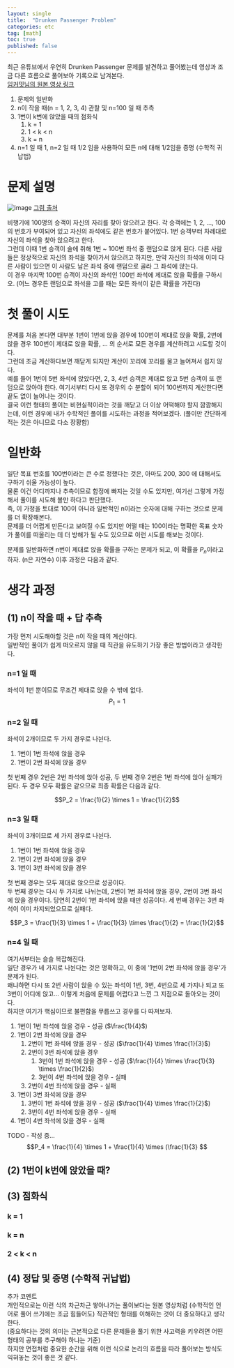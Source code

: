 ```yaml
---
layout: single
title:  "Drunken Passenger Problem"
categories: etc
tag: [math]
toc: true
published: false
---
```


최근 유튜브에서 우연히 Drunken Passenger 문제를 발견하고 풀어봤는데 영상과 조금 다른 흐름으로 풀어보아 기록으로 남겨본다.  
[임커밋님의 원본 영상 링크](https://youtu.be/zznpJFhuLTg?si=XTUIF1T9llsccsDB)

<!-- <iframe width="560" height="315" src="https://www.youtube.com/embed/zznpJFhuLTg?si=XTUIF1T9llsccsDB" title="YouTube video player" frameborder="0" allow="accelerometer; autoplay; clipboard-write; encrypted-media; gyroscope; picture-in-picture; web-share" referrerpolicy="strict-origin-when-cross-origin" allowfullscreen></iframe> -->

1. 문제의 일반화
2. n이 작을 때(n = 1, 2, 3, 4) 관찰 및 n=100 일 때 추측
3. 1번이 k번에 앉았을 때의 점화식
   1. k = 1
   2. 1 < k < n
   3. k = n
4. n=1 일 때 1, n=2 일 때 1/2 임을 사용하여 모든 n에 대해 1/2임을 증명 (수학적 귀납법)

# 문제 설명
![image](https://jm911.github.io/assets/images/240901/1.webp)
[그림 출처](https://medium.com/@rishidarkdevil/the-drunk-passenger-problem-554ebb7bd151)

비행기에 100명의 승객이 자신의 자리를 찾아 앉으려고 한다. 각 승객에는 1, 2, ..., 100 의 번호가 부여되어 있고 자신의 좌석에도 같은 번호가 붙어있다. 1번 승객부터 차례대로 자신의 좌석을 찾아 앉으려고 한다.  
그런데 이때 1번 승객이 술에 취해 1번 ~ 100번 좌석 중 랜덤으로 앉게 된다. 다른 사람들은 정상적으로 자신의 좌석을 찾아가서 앉으려고 하지만, 만약 자신의 좌석에 이미 다른 사람이 있으면 이 사람도 남은 좌석 중에 랜덤으로 골라 그 좌석에 앉는다.  
이 경우 마지막 100번 승객이 자신의 좌석인 100번 좌석에 제대로 앉을 확률을 구하시오. (어느 경우든 랜덤으로 좌석을 고를 때는 모든 좌석이 같은 확률을 가진다)

# 첫 풀이 시도

문제를 처음 본다면 대부분 1번이 1번에 앉을 경우에 100번이 제대로 앉을 확률, 2번에 앉을 경우 100번이 제대로 앉을 확률, ... 의 순서로 모든 경우를 계산하려고 시도할 것이다.  
그런데 조금 계산하다보면 깨닫게 되지만 계산이 꼬리에 꼬리를 물고 늘어져서 쉽지 않다.  
예를 들어 1번이 5번 좌석에 앉았다면, 2, 3, 4번 승객은 제대로 앉고 5번 승객이 또 랜덤으로 앉아야 한다. 여기서부터 다시 또 경우의 수 분할이 되어 100번까지 계산한다면 끝도 없이 늘어나는 것이다.  
결국 이런 형태의 풀이는 비현실적이라는 것을 깨닫고 더 이상 어떡해야 할지 깜깜해지는데, 이런 경우에 내가 수학적인 풀이를 시도하는 과정을 적어보겠다. (풀이만 간단하게 적는 것은 아니므로 다소 장황함)

# 일반화
일단 목표 번호를 100번이라는 큰 수로 정했다는 것은, 아마도 200, 300 에 대해서도 구하기 쉬울 가능성이 높다.  
물론 이건 어디까지나 추측이므로 함정에 빠지는 것일 수도 있지만, 여기선 그렇게 가정해서 풀이를 시도해 볼만 하다고 판단했다.  
즉, 이 가정을 토대로 100이 아니라 일반적인 n이라는 숫자에 대해 구하는 것으로 문제를 더 확장해본다.  
문제를 더 어렵게 만든다고 보여질 수도 있지만 어떨 때는 100이라는 명확한 목표 숫자가 풀이를 떠올리는 데 더 방해가 될 수도 있으므로 이런 시도를 해보는 것이다.

문제를 일반화하면 n번이 제대로 앉을 확률을 구하는 문제가 되고, 이 확률을 $P_n$이라고 하자. (n은 자연수)
이후 과정은 다음과 같다.

# 생각 과정

## (1) n이 작을 때 + 답 추측
가장 먼저 시도해야할 것은 n이 작을 때의 계산이다.  
일반적인 풀이가 쉽게 떠오르지 않을 때 직관을 유도하기 가장 좋은 방법이라고 생각한다.

### n=1 일 때
좌석이 1번 뿐이므로 무조건 제대로 앉을 수 밖에 없다.  
$$P_1 = 1$$

### n=2 일 때
좌석이 2개이므로 두 가지 경우로 나뉜다.  
1. 1번이 1번 좌석에 앉을 경우
2. 1번이 2번 좌석에 앉을 경우

첫 번째 경우 2번은 2번 좌석에 앉아 성공, 두 번째 경우 2번은 1번 좌석에 앉아 실패가 된다.
두 경우 모두 확률은 같으므로 최종 확률은 다음과 같다.  

$$P_2 = \frac{1}{2} \times 1 = \frac{1}{2}$$

### n=3 일 때
좌석이 3개이므로 세 가지 경우로 나뉜다.
1. 1번이 1번 좌석에 앉을 경우
2. 1번이 2번 좌석에 앉을 경우
3. 1번이 3번 좌석에 앉을 경우

첫 번째 경우는 모두 제대로 앉으므로 성공이다.  
두 번째 경우는 다시 두 가지로 나뉘는데, 2번이 1번 좌석에 앉을 경우, 2번이 3번 좌석에 앉을 경우이다. 당연히 2번이 1번 좌석에 앉을 때만 성공이다.
세 번째 경우는 3번 좌석이 이미 차지되었으므로 실패다.

$$P_3 = \frac{1}{3} \times 1 + \frac{1}{3} \times \frac{1}{2} = \frac{1}{2}$$

### n=4 일 때
여기서부터는 슬슬 복잡해진다.  
일단 경우가 네 가지로 나뉜다는 것은 명확하고, 이 중에 '1번이 2번 좌석에 앉을 경우'가 문제가 된다.  
왜냐하면 다시 또 2번 사람이 앉을 수 있는 좌석이 1번, 3번, 4번으로 세 가지나 되고 또 3번이 어디에 앉고... 이렇게 처음에 문제를 어렵다고 느낀 그 지점으로 돌아오는 것이다.  
하지만 여기가 핵심이므로 불편함을 무릅쓰고 경우를 다 따져보자.  

1. 1번이 1번 좌석에 앉을 경우 - 성공 ($\frac{1}{4}$)
2. 1번이 2번 좌석에 앉을 경우
   1. 2번이 1번 좌석에 앉을 경우 - 성공 ($\frac{1}{4} \times \frac{1}{3}$)
   2. 2번이 3번 좌석에 앉을 경우
      1. 3번이 1번 좌석에 앉을 경우 - 성공 ($\frac{1}{4} \times \frac{1}{3} \times \frac{1}{2}$)
      2. 3번이 4번 좌석에 앉을 경우 - 실패 
   3. 2번이 4번 좌석에 앉을 경우 - 실패
3. 1번이 3번 좌석에 앉을 경우
   1. 3번이 1번 좌석에 앉을 경우 - 성공 ($\frac{1}{4} \times \frac{1}{2}$)
   2. 3번이 4번 좌석에 앉을 경우 - 실패
4. 1번이 4번 좌석에 앉을 경우 - 실패

TODO - 작성 중...
$$P_4 = \frac{1}{4} \times 1 + \frac{1}{4} \times (\frac{1}{3} $$


## (2) 1번이 k번에 앉았을 때?


## (3) 점화식

### k = 1

### k = n

### 2 < k < n

## (4) 정답 및 증명 (수학적 귀납법)


추가 코멘트  
개인적으로는 이런 식의 차근차근 쌓아나가는 풀이보다는 원본 영상처럼 (수학적인 언어로 풀어 쓰기에는 조금 힘들어도) 직관적인 형태를 이해하는 것이 더 중요하다고 생각한다.  
(중요하다는 것의 의미는 근본적으로 다른 문제들을 풀기 위한 사고력을 키우려면 어떤 형태의 공부를 추구해야 하냐는 기준)  
하지만 면접처럼 중요한 순간을 위해 이런 식으로 논리의 흐름을 따라 풀어보는 방식도 익혀놓는 것이 좋은 것 같다.

